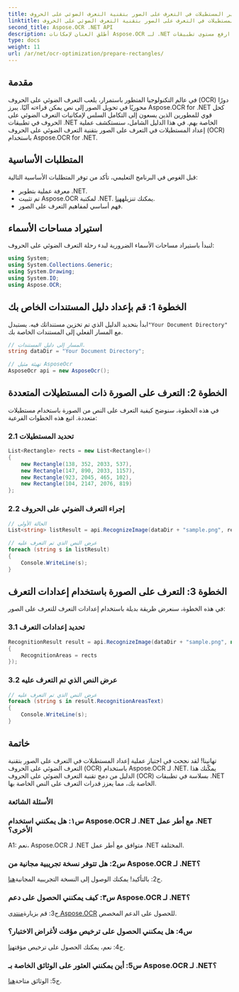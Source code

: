 ```yaml
---
title: تحضير المستطيلات في التعرف على الصور بتقنية التعرف الضوئي على الحروف (OCR).
linktitle: تحضير المستطيلات في التعرف على الصور بتقنية التعرف الضوئي على الحروف (OCR).
second_title: Aspose.OCR .NET API
description: أطلق العنان لإمكانات Aspose.OCR لـ .NET من خلال دليلنا الشامل. تعلم خطوة بخطوة كيفية تحضير المستطيلات للتعرف على الصور. ارفع مستوى تطبيقات .NET الخاصة بك من خلال تكامل التعرف الضوئي على الحروف (OCR) بسلاسة.
type: docs
weight: 11
url: /ar/net/ocr-optimization/prepare-rectangles/
---
```

## مقدمة

في عالم التكنولوجيا المتطور باستمرار، يلعب التعرف الضوئي على الحروف (OCR) دورًا محوريًا في تحويل الصور إلى نص يمكن قراءته آليًا. يبرز Aspose.OCR for .NET كحل قوي للمطورين الذين يسعون إلى التكامل السلس لإمكانيات التعرف الضوئي على الحروف في تطبيقات .NET الخاصة بهم. في هذا الدليل الشامل، سنستكشف عملية إعداد المستطيلات في التعرف على الصور بتقنية التعرف الضوئي على الحروف (OCR) باستخدام Aspose.OCR for .NET.

## المتطلبات الأساسية

قبل الغوص في البرنامج التعليمي، تأكد من توفر المتطلبات الأساسية التالية:

- معرفة عملية بتطوير .NET.
-  تم تثبيت Aspose.OCR لمكتبة .NET. يمكنك تنزيله[هنا](https://releases.aspose.com/ocr/net/).
- فهم أساسي لمفاهيم التعرف على الصور.

## استيراد مساحات الأسماء

لنبدأ باستيراد مساحات الأسماء الضرورية لبدء رحلة التعرف الضوئي على الحروف:

```csharp
using System;
using System.Collections.Generic;
using System.Drawing;
using System.IO;
using Aspose.OCR;
```

## الخطوة 1: قم بإعداد دليل المستندات الخاص بك

 ابدأ بتحديد الدليل الذي تم تخزين مستنداتك فيه. يستبدل`"Your Document Directory"` مع المسار الفعلي إلى المستندات الخاصة بك.

```csharp
// المسار إلى دليل المستندات.
string dataDir = "Your Document Directory";

// تهيئة مثيل AsposeOcr
AsposeOcr api = new AsposeOcr();
```

## الخطوة 2: التعرف على الصورة ذات المستطيلات المتعددة

في هذه الخطوة، سنوضح كيفية التعرف على النص من الصورة باستخدام مستطيلات متعددة. اتبع هذه الخطوات الفرعية:

### 2.1 تحديد المستطيلات

```csharp
List<Rectangle> rects = new List<Rectangle>()
{
    new Rectangle(138, 352, 2033, 537),
    new Rectangle(147, 890, 2033, 1157),
    new Rectangle(923, 2045, 465, 102),
    new Rectangle(104, 2147, 2076, 819)
};
```

### 2.2 إجراء التعرف الضوئي على الحروف

```csharp
// الحالة الأولى
List<string> listResult = api.RecognizeImage(dataDir + "sample.png", rects);

// عرض النص الذي تم التعرف عليه
foreach (string s in listResult)
{
    Console.WriteLine(s);
}
```

## الخطوة 3: التعرف على الصورة باستخدام إعدادات التعرف

في هذه الخطوة، سنعرض طريقة بديلة باستخدام إعدادات التعرف للتعرف على الصور:

### 3.1 تحديد إعدادات التعرف

```csharp
RecognitionResult result = api.RecognizeImage(dataDir + "sample.png", new RecognitionSettings
{
    RecognitionAreas = rects
});
```

### 3.2 عرض النص الذي تم التعرف عليه

```csharp
// عرض النص الذي تم التعرف عليه
foreach (string s in result.RecognitionAreasText)
{
    Console.WriteLine(s);
}
```

## خاتمة

تهانينا! لقد نجحت في اجتياز عملية إعداد المستطيلات في التعرف على الصور بتقنية التعرف الضوئي على الحروف (OCR) باستخدام Aspose.OCR لـ .NET. يمكّنك هذا الدليل من دمج تقنية التعرف الضوئي على الحروف (OCR) بسلاسة في تطبيقات .NET الخاصة بك، مما يعزز قدرات التعرف على النص الخاصة بها.

### الأسئلة الشائعة

### س١: هل يمكنني استخدام Aspose.OCR لـ .NET مع أطر عمل .NET الأخرى؟

A1: نعم، Aspose.OCR لـ .NET متوافق مع أطر عمل .NET المختلفة.

### س2: هل تتوفر نسخة تجريبية مجانية من Aspose.OCR لـ .NET؟

 ج2: بالتأكيد! يمكنك الوصول إلى النسخة التجريبية المجانية[هنا](https://releases.aspose.com/).

### س٣: كيف يمكنني الحصول على دعم Aspose.OCR لـ .NET؟

 ج3: قم بزيارة[منتدى Aspose.OCR](https://forum.aspose.com/c/ocr/16) للحصول على الدعم المخصص.

### س4: هل يمكنني الحصول على ترخيص مؤقت لأغراض الاختبار؟

 ج4: نعم، يمكنك الحصول على ترخيص مؤقت[هنا](https://purchase.aspose.com/temporary-license/).

### س5: أين يمكنني العثور على الوثائق الخاصة بـ Aspose.OCR لـ .NET؟

 ج5: الوثائق متاحة[هنا](https://reference.aspose.com/ocr/net/).